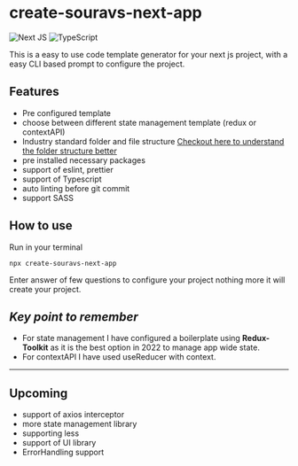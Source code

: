 # create-souravs-next-app

![Next JS](https://img.shields.io/badge/Next-black?style=for-the-badge&logo=next.js&logoColor=white)
![TypeScript](https://img.shields.io/badge/typescript-%23007ACC.svg?style=for-the-badge&logo=typescript&logoColor=white)

This is a easy to use code template generator for your next js project, with a easy CLI based prompt to configure the project.

## Features

- Pre configured template
- choose between different state management template (redux or contextAPI)
- Industry standard folder and file structure [Checkout here to understand the folder structure better](https://medium.com/@layeksourav/the-best-way-to-organize-your-react-project-ed3e951ee8b0)
- pre installed necessary packages
- support of eslint, prettier
- support of Typescript
- auto linting before git commit
- support SASS

## How to use

Run in your terminal

    npx create-souravs-next-app

Enter answer of few questions to configure your project nothing more it will create your project.

## _Key point to remember_

- For state management I have configured a boilerplate using **Redux-Toolkit** as it is the best option in 2022 to manage app wide state.
- For contextAPI I have used useReducer with context.

---

## Upcoming

- support of axios interceptor
- more state management library
- supporting less
- support of UI library
- ErrorHandling support
